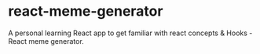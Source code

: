 # react-meme-generator
A personal learning React app to get familiar with react concepts &amp; Hooks - React meme generator.
